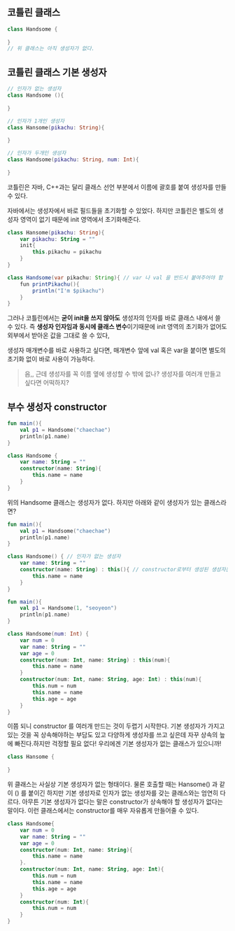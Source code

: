 ## 코틀린 클래스 

```kotlin
class Handsome {
    
}
// 위 클래스는 아직 생성자가 없다.
```

## 코틀린 클래스 기본 생성자

```kotlin
// 인자가 없는 생성자
class Handsome (){
    
}

// 인자가 1개인 생성자
class Hansome(pikachu: String){
    
}

// 인자가 두개인 생성자
class Handsome(pikachu: String, num: Int){
    
}
```

코틀린은 자바, C++과는 달리 클래스 선언 부분에서 이름에 괄호를 붙여 생성자를 만들 수 있다. 

자바에서는 생성자에서 바로 필드들을 초기화할 수 있었다. 하지만 코틀린은 별도의 생성자 영역이 없기 때문에 init 영역에서 초기화해준다.

```kotlin
class Hansome(pikachu: String){
    var pikachu: String = ""
    init{
        this.pikachu = pikachu
    }
}
```

```java
class Handsome(var pikachu: String){ // var 나 val 을 반드시 붙여주어야 함
    fun printPikachu(){
        println("I'm $pikachu")
    }
}
```

그러나 코틀린에서는 **굳이 init을 쓰지 않아도** 생성자의 인자를 바로 클래스 내에서 쓸 수 있다. 즉 **생성자 인자임과 동시에 클래스 변수**이기때문에 init 영역의 초기화가 없어도 외부에서 받아온 값을 그대로 쓸 수 있다,

생성자 매개변수를 바로 사용하고 싶다면,  매개변수 앞에 val 혹은 var을 붙이면 별도의 초기화 없이 바로 사용이 가능하다.

> 음,, 근데 생성자를 꼭 이름 옆에 생성할 수 밖에 없나? 생성자를 여러개 만들고 싶다면 어떡하지?

## 부수 생성자 constructor

```kotlin
fun main(){
    val p1 = Handsome("chaechae")
	println(p1.name)
}

class Handsome {
    var name: String = ""
    constructor(name: String){
        this.name = name
    }
}
```

위의 Handsome 클래스는 생성자가 없다. 하지만 아래와 같이 생성자가 있는 클래스라면?

```kotlin
fun main(){
    val p1 = Handsome("chaechae")
	println(p1.name)
}

class Handsome() { // 인자가 없는 생성자
    var name: String = ""
    constructor(name: String) : this(){ // constructor로부터 생성된 생성자는 기본 생성자를 상속받아야함
        this.name = name
    }
}
```

```kotlin
fun main(){
    val p1 = Handsome(1, "seoyeon")
	println(p1.name)
}

class Handsome(num: Int) {
    var num = 0
    var name: String = ""
    var age = 0
    constructor(num: Int, name: String) : this(num){
        this.name = name
    }
    constructor(num: Int, name: String, age: Int) : this(num){
        this.num = num
        this.name = name
        this.age = age
    }
}
```

이쯤 되니 constructor 를 여러개 만드는 것이 두렵기 시작한다. 기본 생성자가 가지고 있는 것을 꼭 상속해야하는 부담도 있고 다양하게 생성자를 쓰고 싶은데 자꾸 상속의 늪에 빠진다.하지만 걱정할 필요 없다! 우리에겐 기본 생성자가 없는 클래스가 있으니까!

```kotlin
class Hansome {
    
}
```

위 클래스는 사실상 기본 생성자가 없는 형태이다. 물론 호출할 때는 Hansome() 과 같이 () 를 붙이긴 하지만 기본 생성자로 인자가 없는 생성자를 갖는 클래스와는 엄연히 다르다. 아무튼 기본 생성자가 없다는 말은 constructor가 상속해야 할 생성자가 없다는 말이다. 이런 클래스에서는 constructor를 매우 자유롭게 만들어줄 수 있다.

```kotlin
class Handsome{
    var num = 0
    var name: String = ""
    var age = 0
    constructor(num: Int, name: String){
        this.name = name
    }.
    constructor(num: Int, name: String, age: Int){
        this.num = num
        this.name = name
        this.age = age
    }
    constructor(num: Int){
        this.num = num
    }
}
```

